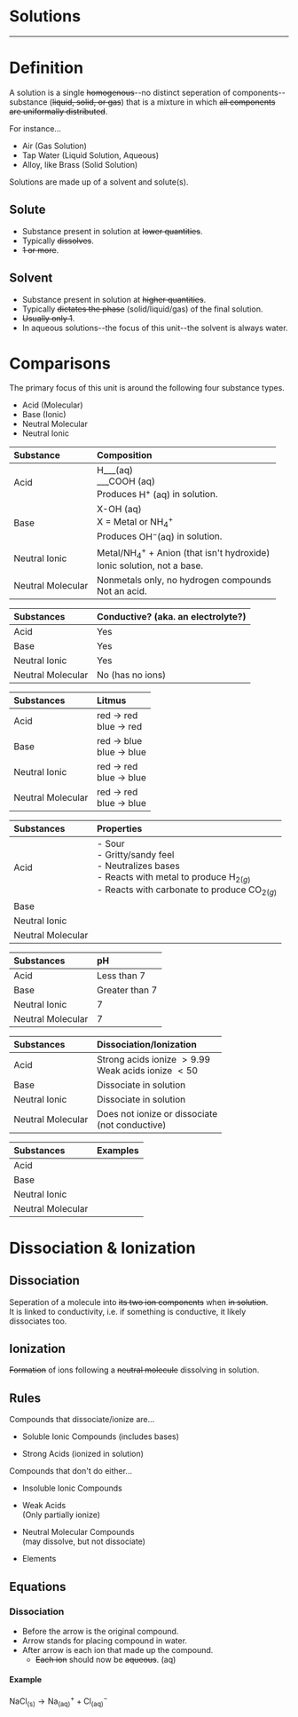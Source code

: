 # Solutions

---

# Definition

A solution is a single ~~homogenous~~--no distinct seperation of components--substance (~~liquid, solid, or gas~~) that is a mixture in which ~~all components are uniformally distributed~~.

For instance...
* Air (Gas Solution)
* Tap Water (Liquid Solution, Aqueous)
* Alloy, like Brass (Solid Solution)

Solutions are made up of a solvent and solute(s).

## Solute
* Substance present in solution at ~~lower quantities~~.
* Typically ~~dissolves~~.
* ~~1 or more~~.

## Solvent
* Substance present in solution at ~~higher quantities~~.
* Typically ~~dictates the phase~~ (solid/liquid/gas) of the final solution.
* ~~Usually only 1~~.
* In aqueous solutions--the focus of this unit--the solvent is always water.

# Comparisons
The primary focus of this unit is around the following four substance types.
* Acid (Molecular)
* Base (Ionic)
* Neutral Molecular
* Neutral Ionic

| Substance | Composition |
| :-------- | :---------- |
| Acid | $\textrm{H\_\_\_ (aq)}$<br>$\textrm{\_\_\_COOH (aq)}$<br>Produces $\textrm{H}^+\textrm{ (aq)}$ in solution. |
| Base | $\textrm{X-OH (aq)}$<br>$\textrm{X}$ = Metal or $\textrm{NH}_4^+$<br>Produces $\textrm{OH}^-\textrm{(aq)}$ in solution. |
| Neutral Ionic | Metal/$\textrm{NH}_4^+$ + Anion (that isn't hydroxide)<br>Ionic solution, not a base. |
| Neutral Molecular | Nonmetals only, no hydrogen compounds<br>Not an acid. |

| Substances | Conductive? (aka. an electrolyte?) |
| :--------- | :-- |
| Acid | Yes |
| Base | Yes |
| Neutral Ionic | Yes |
| Neutral Molecular | No (has no ions) |

| Substances | Litmus |
| :--------- | :-- |
| Acid | red -> red<br>blue -> red |
| Base | red -> blue<br>blue -> blue |
| Neutral Ionic | red -> red<br>blue -> blue |
| Neutral Molecular | red -> red<br>blue -> blue |

| Substances | Properties |
| :--------- | :-- |
| Acid | - Sour <br> - Gritty/sandy feel <br> - Neutralizes bases <br> - Reacts with metal to produce $\textrm{H}_{2 (g)}$ <br> - Reacts with carbonate to produce $\textrm{CO}_{2 (g)}$ |
| Base |  |
| Neutral Ionic |  |
| Neutral Molecular |  |

| Substances | pH |
| :--------- | :-- |
| Acid | Less than $7$ |
| Base | Greater than $7$ |
| Neutral Ionic | $7$ |
| Neutral Molecular | $7$ |

| Substances | Dissociation/Ionization |
| :--------- | :-- |
| Acid | Strong acids ionize $>9.99%$<br>Weak acids ionize $<50%$ |
| Base | Dissociate in solution |
| Neutral Ionic | Dissociate in solution |
| Neutral Molecular | Does not ionize or dissociate<br>(not conductive) |

| Substances | Examples |
| :--------- | :-- |
| Acid |  |
| Base |  |
| Neutral Ionic |  |
| Neutral Molecular |  |

# Dissociation & Ionization
## Dissociation
Seperation of a molecule into ~~its two ion components~~ when ~~in solution~~.  
It is linked to conductivity, i.e. if something is conductive, it likely dissociates too.

## Ionization
~~Formation~~ of ions following a ~~neutral molecule~~ dissolving in solution.

## Rules
Compounds that dissociate/ionize are...
* Soluble Ionic Compounds
  (includes bases)

* Strong Acids
  (ionized in solution)

Compounds that don't do either...
* Insoluble Ionic Compounds

* Weak Acids  
  (Only partially ionize)

* Neutral Molecular Compounds  
  (may dissolve, but not dissociate)

* Elements

## Equations
### Dissociation
* Before the arrow is the original compound.
* Arrow stands for placing compound in water.
* After arrow is each ion that made up the compound.
  * ~~Each ion~~ should now be ~~aqueous~~. (aq)

#### Example
$\textrm{NaCl}_\textrm{(s)} \longrightarrow \textrm{Na}^+_\textrm{(aq)} + \textrm{Cl}^-_\textrm{(aq)}$
